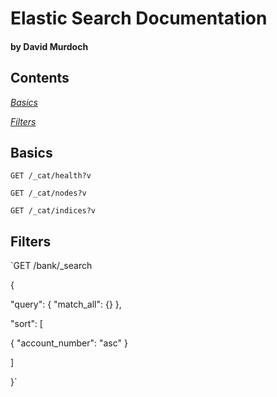 # Elastic Search Documentation

#### by David Murdoch

## Contents

*[Basics](#basics)*

*[Filters](#filters)*

## Basics

`GET /_cat/health?v`

`GET /_cat/nodes?v`

`GET /_cat/indices?v`

## Filters

`GET /bank/_search

{

  "query": { "match_all": {} },

  "sort": [

  { "account_number": "asc" }

  ]

}`